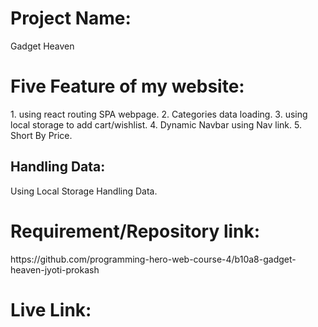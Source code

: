 <h1>Project Name:</h1>
Gadget Heaven
<h1>Five Feature of my website:</h1>
1. using react routing SPA webpage.
2. Categories data loading.
3. using local storage to add cart/wishlist.
4. Dynamic Navbar using Nav link.
5. Short By Price.

<h2>Handling Data:</h2>
Using Local Storage Handling Data.

<h1>Requirement/Repository link:</h1>
https://github.com/programming-hero-web-course-4/b10a8-gadget-heaven-jyoti-prokash

<h1>Live Link:</h1>
